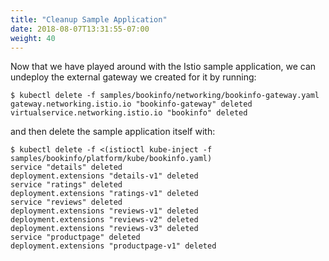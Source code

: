 ```yaml
---
title: "Cleanup Sample Application"
date: 2018-08-07T13:31:55-07:00
weight: 40
---
```


Now that we have played around with the Istio sample application, we can undeploy the external gateway we created for it by running:

```
$ kubectl delete -f samples/bookinfo/networking/bookinfo-gateway.yaml
gateway.networking.istio.io "bookinfo-gateway" deleted
virtualservice.networking.istio.io "bookinfo" deleted
```

and then delete the sample application itself with:

```
$ kubectl delete -f <(istioctl kube-inject -f samples/bookinfo/platform/kube/bookinfo.yaml)
service "details" deleted
deployment.extensions "details-v1" deleted
service "ratings" deleted
deployment.extensions "ratings-v1" deleted
service "reviews" deleted
deployment.extensions "reviews-v1" deleted
deployment.extensions "reviews-v2" deleted
deployment.extensions "reviews-v3" deleted
service "productpage" deleted
deployment.extensions "productpage-v1" deleted
```